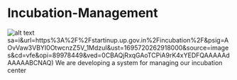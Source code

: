 # Incubation-Management
![alt text](https://www.google.com/url?sa=i&url=https%3A%2F%2Fstartinup.up.gov.in%2Fincubation%2F&psig=AOvVaw3VBYI0OtwcnzZ5V_1MdzuI&ust=1695720262918000&source=images&cd=vfe&opi=89978449&ved=0CBAQjRxqGAoTCPiA9rK4xYEDFQAAAAAdAAAAABCNAQ)sa=i&url=https%3A%2F%2Fstartinup.up.gov.in%2Fincubation%2F&psig=AOvVaw3VBYI0OtwcnzZ5V_1MdzuI&ust=1695720262918000&source=images&cd=vfe&opi=89978449&ved=0CBAQjRxqGAoTCPiA9rK4xYEDFQAAAAAdAAAAABCNAQ)
We are developing a system for managing our incubation center    
